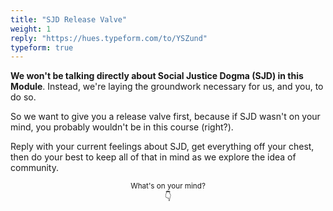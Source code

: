 ```yaml
---
title: "SJD Release Valve"
weight: 1
reply: "https://hues.typeform.com/to/YSZund"
typeform: true
---
```


**We won't be talking directly about Social Justice Dogma (SJD) in this Module**. Instead, we're laying the groundwork necessary for us, and you, to do so.

So we want to give you a release valve first, because if SJD wasn't on your mind, you probably wouldn't be in this course (right?).

Reply with your current feelings about SJD, get everything off your chest, then do your best to keep all of that in mind as we explore the idea of community.

<center><small>What's on your mind?</small></center>
<center>👇</center>
